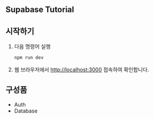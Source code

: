 ## Supabase Tutorial



## 시작하기
1. 다음 명령어 실행
   ```bash
   npm run dev
   ```
2. 웹 브라우저에서 [http://localhost:3000](http://localhost:3000) 접속하여 확인합니다.


## 구성품
 - Auth
 - Database
